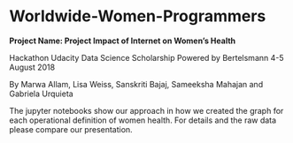 # Worldwide-Women-Programmers

**Project Name: Project Impact of Internet on Women’s Health** 

Hackathon Udacity Data Science Scholarship Powered by Bertelsmann 4-5 August 2018

By Marwa Allam, Lisa Weiss, Sanskriti Bajaj, Sameeksha Mahajan and Gabriela Urquieta

The jupyter notebooks show our approach in how we created the graph for each operational definition of women health. For details and the raw data please compare our presentation.
